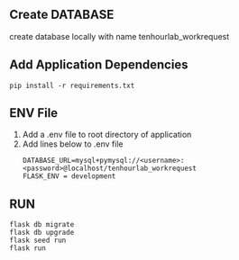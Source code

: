 
## Create DATABASE
create database locally with name tenhourlab_workrequest

## Add Application Dependencies
`pip install -r requirements.txt`


## ENV File
1. Add a .env file to root directory of application
2. Add lines below to .env file
    ```
    DATABASE_URL=mysql+pymysql://<username>:<password>@localhost/tenhourlab_workrequest
    FLASK_ENV = development 
    ```

## RUN
```
flask db migrate
flask db upgrade
flask seed run  
flask run
```